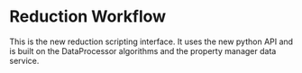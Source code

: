 Reduction Workflow
==================

This is the new reduction scripting interface. It uses the new python API
and is built on the DataProcessor algorithms and the property manager 
data service.
